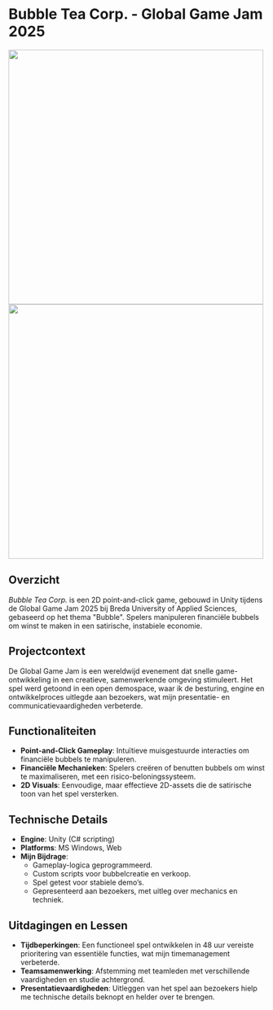 # Bubble Tea Corp. - Global Game Jam 2025

<img src="https://github.com/user-attachments/assets/6cdfc4c8-0d77-43e3-819a-243b36f4380e" width="500">
<img src="https://github.com/user-attachments/assets/d9cd8fea-c368-4036-a02b-2fecd090773f" width="500">

## Overzicht
*Bubble Tea Corp.* is een 2D point-and-click game, gebouwd in Unity tijdens de Global Game Jam 2025 bij Breda University of Applied Sciences, gebaseerd op het thema "Bubble". Spelers manipuleren financiële bubbels om winst te maken in een satirische, instabiele economie.

## Projectcontext
De Global Game Jam is een wereldwijd evenement dat snelle game-ontwikkeling in een creatieve, samenwerkende omgeving stimuleert. Het spel werd getoond in een open demospace, waar ik de besturing, engine en ontwikkelproces uitlegde aan bezoekers, wat mijn presentatie- en communicatievaardigheden verbeterde.

## Functionaliteiten
- **Point-and-Click Gameplay**: Intuïtieve muisgestuurde interacties om financiële bubbels te manipuleren.
- **Financiële Mechanieken**: Spelers creëren of benutten bubbels om winst te maximaliseren, met een risico-beloningssysteem.
- **2D Visuals**: Eenvoudige, maar effectieve 2D-assets die de satirische toon van het spel versterken.

## Technische Details
- **Engine**: Unity (C# scripting)
- **Platforms**: MS Windows, Web
- **Mijn Bijdrage**:
  - Gameplay-logica geprogrammeerd.
  - Custom scripts voor bubbelcreatie en verkoop.
  - Spel getest voor stabiele demo’s.
  - Gepresenteerd aan bezoekers, met uitleg over mechanics en techniek.

## Uitdagingen en Lessen
- **Tijdbeperkingen**: Een functioneel spel ontwikkelen in 48 uur vereiste prioritering van essentiële functies, wat mijn timemanagement verbeterde.
- **Teamsamenwerking**: Afstemming met teamleden met verschillende vaardigheden en studie achtergrond.
- **Presentatievaardigheden**: Uitleggen van het spel aan bezoekers hielp me technische details beknopt en helder over te brengen.
